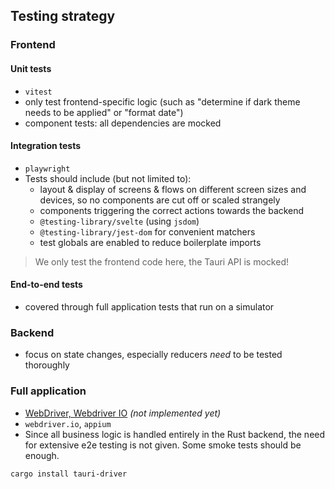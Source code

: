 ## Testing strategy

### Frontend

#### Unit tests

- `vitest`
- only test frontend-specific logic (such as "determine if dark theme needs to be applied" or "format date")
- component tests: all dependencies are mocked

#### Integration tests

- `playwright`
- Tests should include (but not limited to):
  - layout & display of screens & flows on different screen sizes and devices, so no components are cut off or scaled strangely
  - components triggering the correct actions towards the backend
  - `@testing-library/svelte` (using `jsdom`)
  - `@testing-library/jest-dom` for convenient matchers
  - test globals are enabled to reduce boilerplate imports

> We only test the frontend code here, the Tauri API is mocked!

#### End-to-end tests

- covered through full application tests that run on a simulator

### Backend

- focus on state changes, especially reducers _need_ to be tested thoroughly

### Full application

- [WebDriver, Webdriver IO](https://tauri.app/v1/guides/testing/webdriver/introduction/) _(not implemented yet)_
- `webdriver.io`, `appium`
- Since all business logic is handled entirely in the Rust backend, the need for extensive e2e testing is not given.
  Some smoke tests should be enough.

```sh
cargo install tauri-driver
```
